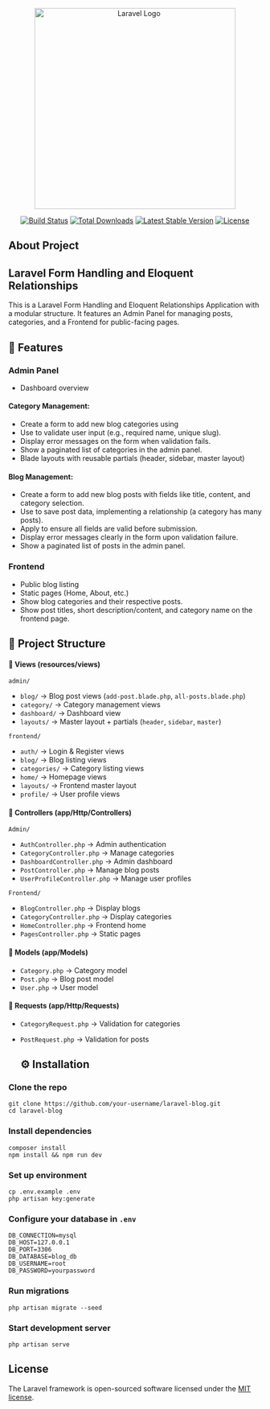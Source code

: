<p align="center"><a href="https://laravel.com" target="_blank"><img src="https://raw.githubusercontent.com/laravel/art/master/logo-lockup/5%20SVG/2%20CMYK/1%20Full%20Color/laravel-logolockup-cmyk-red.svg" width="400" alt="Laravel Logo"></a></p>

<p align="center">
<a href="https://github.com/laravel/framework/actions"><img src="https://github.com/laravel/framework/workflows/tests/badge.svg" alt="Build Status"></a>
<a href="https://packagist.org/packages/laravel/framework"><img src="https://img.shields.io/packagist/dt/laravel/framework" alt="Total Downloads"></a>
<a href="https://packagist.org/packages/laravel/framework"><img src="https://img.shields.io/packagist/v/laravel/framework" alt="Latest Stable Version"></a>
<a href="https://packagist.org/packages/laravel/framework"><img src="https://img.shields.io/packagist/l/laravel/framework" alt="License"></a>
</p>

## About Project

## Laravel Form Handling and Eloquent Relationships

This is a Laravel Form Handling and Eloquent Relationships Application with a modular structure. It features an Admin Panel for managing posts, categories, and a Frontend for public-facing pages.

## 🚀 Features

### Admin Panel

- Dashboard overview

#### Category Management:
- Create a form to add new blog categories using
- Use to validate user input (e.g., required name, unique slug).
- Display error messages on the form when validation fails.
- Show a paginated list of categories in the admin panel.
- Blade layouts with reusable partials (header, sidebar, master layout)

#### Blog Management:
- Create a form to add new blog posts with fields like title, content, and category selection.
- Use to save post data, implementing a relationship (a category has many posts).
- Apply to ensure all fields are valid before submission.
- Display error messages clearly in the form upon validation failure.
- Show a paginated list of posts in the admin panel.

### Frontend
- Public blog listing
- Static pages (Home, About, etc.)
- Show blog categories and their respective posts.
- Show post titles, short description/content, and category name on the frontend page.

## 📂 Project Structure
#### 📂 Views (resources/views)

`admin/`

- `blog/` → Blog post views (`add-post.blade.php`, `all-posts.blade.php`)
- `category/` → Category management views
- `dashboard/` → Dashboard view
- `layouts/` → Master layout + partials (`header`, `sidebar`, `master`)

`frontend/`

- `auth/` → Login & Register views
- `blog/` → Blog listing views
- `categories/` → Category listing views
- `home/` → Homepage views
- `layouts/` → Frontend master layout
- `profile/` → User profile views


#### 📁 Controllers (app/Http/Controllers)

`Admin/`

- `AuthController.php` → Admin authentication  
- `CategoryController.php` → Manage categories  
- `DashboardController.php` → Admin dashboard  
- `PostController.php` → Manage blog posts  
- `UserProfileController.php` → Manage user profiles  

`Frontend/`

- `BlogController.php` → Display blogs  
- `CategoryController.php` → Display categories  
- `HomeController.php` → Frontend home  
- `PagesController.php` → Static pages  


#### 📁 Models (app/Models)

- `Category.php` → Category model  
- `Post.php` → Blog post model  
- `User.php` → User model  


#### 📁 Requests (app/Http/Requests)

- `CategoryRequest.php` → Validation for categories  
- `PostRequest.php` → Validation for posts

  ## ⚙️ Installation

### Clone the repo
```
git clone https://github.com/your-username/laravel-blog.git
cd laravel-blog
```
### Install dependencies
```
composer install
npm install && npm run dev
```
### Set up environment
```
cp .env.example .env
php artisan key:generate
```
### Configure your database in `.env`
```
DB_CONNECTION=mysql
DB_HOST=127.0.0.1
DB_PORT=3306
DB_DATABASE=blog_db
DB_USERNAME=root
DB_PASSWORD=yourpassword
```
### Run migrations
```
php artisan migrate --seed
```
### Start development server
```
php artisan serve
```
## License

The Laravel framework is open-sourced software licensed under the [MIT license](https://opensource.org/licenses/MIT).
